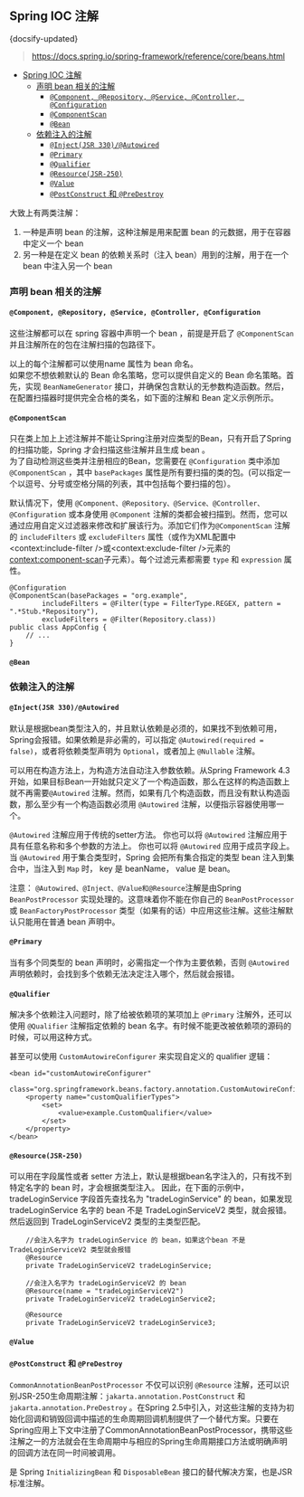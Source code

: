 ## Spring IOC 注解
 {docsify-updated}
> https://docs.spring.io/spring-framework/reference/core/beans.html

- [Spring IOC 注解](#spring-ioc-注解)
	- [声明 bean 相关的注解](#声明-bean-相关的注解)
		- [`@Component, @Repository, @Service, @Controller, @Configuration`](#component-repository-service-controller-configuration)
		- [`@ComponentScan`](#componentscan)
		- [`@Bean`](#bean)
	- [依赖注入的注解](#依赖注入的注解)
		- [`@Inject(JSR 330)/@Autowired`](#injectjsr-330autowired)
		- [`@Primary`](#primary)
		- [`@Qualifier`](#qualifier)
		- [`@Resource(JSR-250)`](#resourcejsr-250)
		- [`@Value`](#value)
		- [`@PostConstruct` 和 `@PreDestroy`](#postconstruct-和-predestroy)


大致上有两类注解：
1. 一种是声明 bean 的注解，这种注解是用来配置 bean 的元数据，用于在容器中定义一个 bean
2. 另一种是在定义 bean 的依赖关系时（注入 bean）用到的注解，用于在一个 bean 中注入另一个 bean

### 声明 bean 相关的注解

#### `@Component, @Repository, @Service, @Controller, @Configuration`
这些注解都可以在 spring 容器中声明一个 bean ，前提是开启了 `@ComponentScan` 并且注解所在的包在注解扫描的包路径下。

以上的每个注解都可以使用name 属性为 bean 命名。  
如果您不想依赖默认的 Bean 命名策略，您可以提供自定义的 Bean 命名策略。首先，实现 `BeanNameGenerator` 接口，并确保包含默认的无参数构造函数。然后，在配置扫描器时提供完全合格的类名，如下面的注解和 Bean 定义示例所示。

#### `@ComponentScan`
只在类上加上上述注解并不能让Spring注册对应类型的Bean，只有开启了Spring 的扫描功能，Spring 才会扫描这些注解并且生成 bean 。  
为了自动检测这些类并注册相应的Bean，您需要在 `@Configuration` 类中添加 `@ComponentScan` ，其中 `basePackages` 属性是所有要扫描的类的包。(可以指定一个以逗号、分号或空格分隔的列表，其中包括每个要扫描的包）。

默认情况下，使用 `@Component、@Repository、@Service、@Controller、@Configuration` 或本身使用 `@Component` 注解的类都会被扫描到。然而，您可以通过应用自定义过滤器来修改和扩展该行为。添加它们作为`@ComponentScan` 注解的 `includeFilters` 或 `excludeFilters` 属性（或作为XML配置中<context:include-filter />或<context:exclude-filter />元素的<context:component-scan>子元素）。每个过滤元素都需要 `type` 和 `expression` 属性。
```
@Configuration
@ComponentScan(basePackages = "org.example",
		includeFilters = @Filter(type = FilterType.REGEX, pattern = ".*Stub.*Repository"),
		excludeFilters = @Filter(Repository.class))
public class AppConfig {
	// ...
}
```

#### `@Bean`







### 依赖注入的注解

#### `@Inject(JSR 330)/@Autowired`
默认是根据bean类型注入的，并且默认依赖是必须的，如果找不到依赖可用，Spring会报错。如果依赖是非必需的，可以指定 `@Autowired(required = false)`，或者将依赖类型声明为 `Optional`，或者加上 `@Nullable` 注解。

可以用在构造方法上，为构造方法自动注入参数依赖。从Spring Framework 4.3开始，如果目标Bean一开始就只定义了一个构造函数，那么在这样的构造函数上就不再需要`@Autowired` 注解。然而，如果有几个构造函数，而且没有默认构造函数，那么至少有一个构造函数必须用 `@Autowired` 注解，以便指示容器使用哪一个。

`@Autowired` 注解应用于传统的setter方法。
你也可以将 `@Autowired` 注解应用于具有任意名称和多个参数的方法上。
你也可以将 `@Autowired` 应用于成员字段上。
当 `@Autowired` 用于集合类型时，Spring 会把所有集合指定的类型 bean 注入到集合中，当注入到 `Map` 时， key 是 beanName， value 是 bean。

注意：
`@Autowired、@Inject、@Value和@Resource`注解是由Spring `BeanPostProcessor` 实现处理的。这意味着你不能在你自己的 `BeanPostProcessor` 或 `BeanFactoryPostProcessor` 类型（如果有的话）中应用这些注解。这些注解默认只能用在普通 bean 声明中。


#### `@Primary` 
当有多个同类型的 bean 声明时，必需指定一个作为主要依赖，否则 `@Autowired` 声明依赖时，会找到多个依赖无法决定注入哪个，然后就会报错。

#### `@Qualifier`
解决多个依赖注入问题时，除了给被依赖项的某项加上 `@Primary` 注解外，还可以使用 `@Qualifier` 注解指定依赖的 bean 名字。有时候不能更改被依赖项的源码的时候，可以用这种方式。

甚至可以使用 `CustomAutowireConfigurer` 来实现自定义的 qualifier 逻辑：
```
<bean id="customAutowireConfigurer"
		class="org.springframework.beans.factory.annotation.CustomAutowireConfigurer">
	<property name="customQualifierTypes">
		<set>
			<value>example.CustomQualifier</value>
		</set>
	</property>
</bean>
```

#### `@Resource(JSR-250)`
可以用在字段属性或者 setter 方法上，默认是根据bean名字注入的，只有找不到特定名字的 bean 时，才会根据类型注入。
因此，在下面的示例中， tradeLoginService 字段首先查找名为 "tradeLoginService" 的 bean，如果发现 tradeLoginService 名字的 bean 不是 TradeLoginServiceV2 类型，就会报错。
然后返回到 TradeLoginServiceV2 类型的主类型匹配。
```
	//会注入名字为 tradeLoginService 的 bean，如果这个bean 不是 TradeLoginServiceV2 类型就会报错
    @Resource
    private TradeLoginServiceV2 tradeLoginService;

	//会注入名字为 tradeLoginServiceV2 的 bean
	@Resource(name = "tradeLoginServiceV2")
    private TradeLoginServiceV2 tradeLoginService2;

	@Resource
	private TradeLoginServiceV2 tradeLoginService3;

```

#### `@Value`

#### `@PostConstruct` 和 `@PreDestroy`
`CommonAnnotationBeanPostProcessor` 不仅可以识别 `@Resource` 注解，还可以识别JSR-250生命周期注解：`jakarta.annotation.PostConstruct` 和 `jakarta.annotation.PreDestroy` 。在Spring 2.5中引入，对这些注解的支持为初始化回调和销毁回调中描述的生命周期回调机制提供了一个替代方案。只要在Spring应用上下文中注册了CommonAnnotationBeanPostProcessor，携带这些注解之一的方法就会在生命周期中与相应的Spring生命周期接口方法或明确声明的回调方法在同一时间被调用。

是 Spring `InitializingBean` 和 `DisposableBean` 接口的替代解决方案，也是JSR标准注解。

